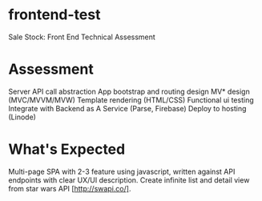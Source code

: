 # frontend-test
Sale Stock: Front End Technical Assessment

# Assessment
Server API call abstraction
App bootstrap and routing design
MV* design (MVC/MVVM/MVW)
Template rendering (HTML/CSS) 
Functional ui testing
Integrate with Backend as A Service (Parse, Firebase)
Deploy to hosting (Linode)

# What's Expected
Multi-page SPA with 2-3 feature using javascript, written against API endpoints with clear UX/UI description. 
Create infinite list and detail view from star wars API [http://swapi.co/].
